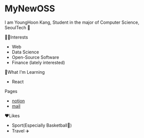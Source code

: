 # MyNewOSS
I am YoungHoon Kang, Student in the major of Computer Science, SeoulTech :wave:

:technologist:Interests
* Web
* Data Science
* Open-Source Software
* Finance (lately interested)

:memo:What I'm Learning
* React

Pages
* [notion](misty-wildcat-563.notion.site)
* [mail](k22101149@g.seoultech.ac.kr)

:heart:Likes
* Sport(Especially Basketball:basketball:)
* Travel :airplane:
